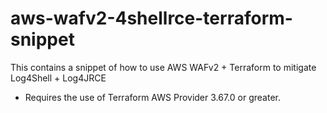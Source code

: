 # aws-wafv2-4shellrce-terraform-snippet
This contains a snippet of how to use AWS WAFv2 + Terraform to mitigate Log4Shell + Log4JRCE

* Requires the use of Terraform AWS Provider 3.67.0 or greater.
